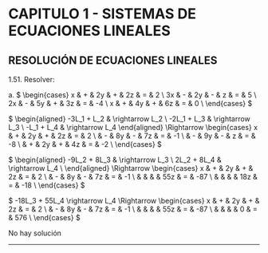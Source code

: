 # CAPITULO 1 - SISTEMAS DE ECUACIONES LINEALES

## RESOLUCIÓN DE ECUACIONES LINEALES

1.51. Resolver:

a. $
\begin{cases}
 x & + & 2y & + & 2z & = &  2 \\
3x & - & 2y & - &  z & = &  5 \\
2x & - & 5y & + & 3z & = & -4 \\
 x & + & 4y & + & 6z & = &  0 \\
\end{cases}
$

$
\begin{aligned}
-3L_1 + L_2 & \rightarrow L_2 \\
-2L_1 + L_3 & \rightarrow L_3 \\
 -L_1 + L_4 & \rightarrow L_4
\end{aligned}
\Rightarrow
\begin{cases}
 x & + & 2y & + & 2z & = &  2 \\
   & - & 8y & - & 7z & = & -1 \\
   & - & 9y & - &  z & = & -8 \\
   & + & 2y & + & 4z & = & -2 \\
\end{cases}
$

$
\begin{aligned}
-9L_2 + 8L_3 & \rightarrow L_3 \\
 2L_2 + 8L_4 & \rightarrow L_4 \\
\end{aligned}
\Rightarrow
\begin{cases}
 x & + & 2y & + &  2z & = &    2 \\
   & - & 8y & - &  7z & = &   -1 \\
   &   &    &   & 55z & = &  -87 \\
   &   &    &   & 18z & = &   -18 \\
\end{cases}
$

$
-18L_3 + 55L_4 \rightarrow L_4 \Rightarrow
\begin{cases}
 x & + & 2y & + &  2z & = &    2 \\
   & - & 8y & - &  7z & = &   -1 \\
   &   &    &   & 55z & = &  -87 \\
   &   &    &   &   0 & = &  576 \\
\end{cases}
$

No hay solución

---
